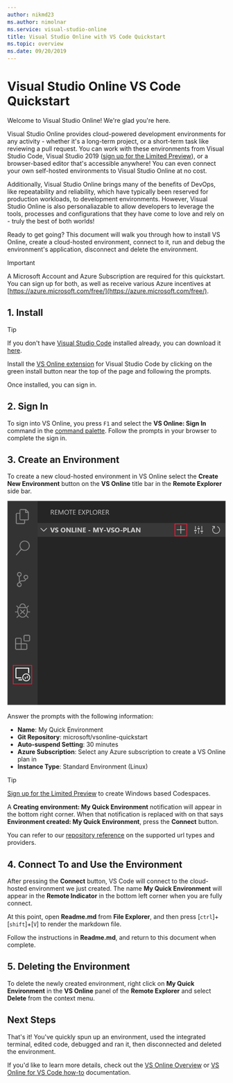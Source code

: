 ```yaml
---
author: nikmd23
ms.author: nimolnar
ms.service: visual-studio-online
title: Visual Studio Online with VS Code Quickstart
ms.topic: overview
ms.date: 09/20/2019
---
```


# Visual Studio Online VS Code Quickstart

Welcome to Visual Studio Online! We're glad you're here.

Visual Studio Online provides cloud-powered development environments for any activity - whether it's a long-term project, or a short-term task like reviewing a pull request. You can work with these environments from Visual Studio Code, Visual Studio 2019 ([sign up for the Limited Preview](https://aka.ms/vsfutures-signup)), or a browser-based editor that's accessible anywhere! You can even connect your own self-hosted environments to Visual Studio Online at no cost.

Additionally, Visual Studio Online brings many of the benefits of DevOps, like repeatability and reliability, which have typically been reserved for production workloads, to development environments. However, Visual Studio Online is also personaliazable to allow developers to leverage the tools, processes and configurations that they have come to love and rely on - truly the best of both worlds!

Ready to get going? This document will walk you through how to install VS Online, create a cloud-hosted environment, connect to it, run and debug the environment's application, disconnect and delete the environment.

> [!IMPORTANT]
> A Microsoft Account and Azure Subscription are required for this quickstart. You can sign up for both, as well as receive various Azure incentives at [https://azure.microsoft.com/free/](https://azure.microsoft.com/free/).

## 1. Install

> [!TIP]
> If you don't have [Visual Studio Code](https://code.visualstudio.com/) installed already, you can download it [here](https://code.visualstudio.com/download).

Install the [VS Online extension](https://aka.ms/vso-dl) for Visual Studio Code by clicking on the green install button near the top of the page and following the prompts.

Once installed, you can sign in.

## 2. Sign In

To sign into VS Online, you press `F1` and select the **VS Online: Sign In** command in the [command palette](https://code.visualstudio.com/docs/getstarted/userinterface#_command-palette). Follow the prompts in your browser to complete the sign in.

## 3. Create an Environment

To create a new cloud-hosted environment in VS Online select the **Create New Environment** button on the **VS Online** title bar in the **Remote Explorer** side bar.

![Create environment in Visual Studio Code](../images/create-env-vsc-01.png)

Answer the prompts with the following information:

- **Name**: My Quick Environment
- **Git Repository**: microsoft/vsonline-quickstart
- **Auto-suspend Setting**: 30 minutes
- **Azure Subscription**: Select any Azure subscription to create a VS Online plan in
- **Instance Type**: Standard Environment (Linux)

> [!TIP]
> [Sign up for the Limited Preview](http://aka.ms/vsfutures-signup) to create Windows based Codespaces.

A **Creating environment: My Quick Environment** notification will appear in the bottom right corner. When that notification is replaced with on that says **Environment created: My Quick Environment**, press the **Connect** button.

You can refer to our [repository reference](../reference/repository.md) on the supported url types and providers.

## 4. Connect To and Use the Environment

After pressing the **Connect** button, VS Code will connect to the cloud-hosted environment we just created. The name **My Quick Environment** will appear in the **Remote Indicator** in the bottom left corner when you are fully connect.

At this point, open **Readme.md** from **File Explorer**, and then press [`ctrl`]+[`shift`]+[`V`] to render the markdown file.

Follow the instructions in **Readme.md**, and return to this document when complete.

## 5. Deleting the Environment

To delete the newly created environment, right click on **My Quick Environment** in the **VS Online** panel of the **Remote Explorer** and select **Delete** from the context menu.

## Next Steps

That's it! You've quickly spun up an environment, used the integrated terminal, edited code, debugged and ran it, then disconnected and deleted the environment.

If you'd like to learn more details, check out the [VS Online Overview](../overview/what-is-vsonline.md) or [VS Online for VS Code how-to](../how-to/vscode.md) documentation.
